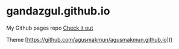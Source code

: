 # gandazgul.github.io

My Github pages repo [Check it out](https://gandazgul.github.io/)

Theme [https://github.com/agusmakmun/agusmakmun.github.io]()
